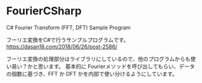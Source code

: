 # FourierCSharp
C# Fourier Transform (FFT, DFT) Sample Program

フーリエ変換をC#で行うサンプルプログラムです。
https://dasan18.com/2018/06/26/post-2586/

フーリエ変換の処理部分はライブラリにしているので、他のプログラムからも使い易い？かと思います。
基本的に Fourierメソッドを呼び出してもらい、データの個数に基づき、FFT か DFT かを内部で使い分けるようにしています。
